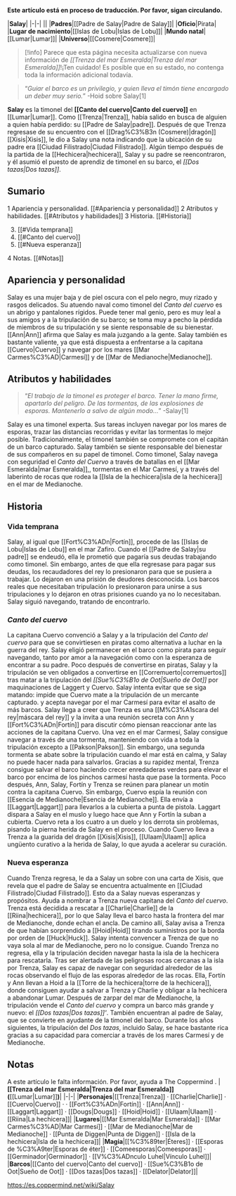 **Este artículo está en proceso de traducción. Por favor, sigan circulando.**


|**Salay**|
|-|-|
||
|**Padres**|[[Padre de Salay\|Padre de Salay]]|
|**Oficio**|Pirata|
|**Lugar de nacimiento**|[[Islas de Lobu\|Islas de Lobu]]|
|**Mundo natal**|[[Lumar\|Lumar]]|
|**Universo**|[[Cosmere\|Cosmere]]|

> [!info] Parece que esta página necesita actualizarse con nueva información de *[[Trenza del mar Esmeralda\|Trenza del mar Esmeralda]]*!¡Ten cuidado! Es posible que en su estado, no contenga toda la información adicional todavía.

>“*Guiar el barco es un privilegio, y quien lleva el timón tiene encargado un deber muy serio.*”
\-Hoid sobre Salay[1]


**Salay** es la timonel del **[[Canto del cuervo\|Canto del cuervo]]** en [[Lumar\|Lumar]].
Como [[Trenza\|Trenza]], había salido en busca de alguien a quien había perdido: su [[Padre de Salay\|padre]]. Después de que Trenza regresase de su encuentro con el [[Drag%C3%B3n (Cosmere)\|dragón]] [[Xisis\|Xisis]], le dio a Salay una nota indicando que la ubicación de su padre era [[Ciudad Filistrado\|Ciudad Filistrado]]. Algún tiempo después de la partida de la [[Hechicera\|hechicera]], Salay y su padre se reencontraron, y él asumió el puesto de aprendiz de timonel en su barco, el *[[Dos tazas\|Dos tazas]]*.

## Sumario

1 Apariencia y personalidad. [[#Apariencia y personalidad]] 
2 Atributos y habilidades. [[#Atributos y habilidades]] 
3 Historia. [[#Historia]] 

3. [[#Vida temprana]] 
3. [[#Canto del cuervo]] 
3. [[#Nueva esperanza]] 


4 Notas. [[#Notas]] 


## Apariencia y personalidad
 Salay es una mujer baja y de piel oscura con el pelo negro, muy rizado y rasgos delicados. Su atuendo naval como timonel del *Canto del cuervo* es un abrigo y pantalones rígidos. Puede tener mal genio, pero es muy leal a sus amigos y a la tripulación de su barco; se toma muy a pecho la pérdida de miembros de su tripulación y se siente responsable de su bienestar. [[Ann\|Ann]] afirma que Salay es mala juzgando a la gente. Salay también es bastante valiente, ya que está dispuesta a enfrentarse a la capitana [[Cuervo\|Cuervo]] y navegar por los mares [[Mar Carmes%C3%AD\|Carmesí]] y de [[Mar de Medianoche\|Medianoche]].
## Atributos y habilidades
>“*El trabajo de la timonel es proteger el barco. Tener la mano firme, apartarlo del peligro. De las tormentas, de las explosiones de esporas. Mantenerlo a salvo de algún modo…*”
\-Salay[1]


Salay es una timonel experta. Sus tareas incluyen navegar por los mares de esporas, trazar las distancias recorridas y evitar las tormentas lo mejor posible. Tradicionalmente, el timonel también se compromete con el capitán de un barco capturado. Salay también se siente responsable del bienestar de sus compañeros en su papel de timonel. Como timonel, Salay navega con seguridad el *Canto del Cuervo* a través de batallas en el [[Mar Esmeralda\|mar Esmeralda]],, tormentas en el Mar Carmesí, y a través del laberinto de rocas que rodea la [[Isla de la hechicera\|isla de la hechicera]] en el mar de Medianoche.

## Historia
### Vida temprana
Salay, al igual que [[Fort%C3%ADn\|Fortín]], procede de las [[Islas de Lobu\|Islas de Lobu]] en el mar Zafiro. Cuando el [[Padre de Salay\|su padre]] se endeudó, ella le prometió que pagaría sus deudas trabajando como timonel. Sin embargo, antes de que ella regresase para pagar sus deudas, los recaudadores del rey lo presionaron para que se pusiera a trabajar. Lo dejaron en una prisión de deudores desconocida.
Los barcos reales que necesitaban tripulación lo presionaron para unirse a sus tripulaciones y lo dejaron en otras prisiones cuando ya no lo necesitaban. Salay siguió navegando, tratando de encontrarlo.

 
### *Canto del cuervo*
La capitana Cuervo convenció a Salay y a la tripulación del *Canto del cuervo* para que se convirtiesen en piratas como alternativa a luchar en la guerra del rey. Salay eligió permanecer en el barco como pirata para seguir navegando, tanto por amor a la navegación como con la esperanza de encontrar a su padre. Poco después de convertirse en piratas, Salay y la tripulación se ven obligados a convertirse en [[Corremuerto\|corremuertos]] tras matar a la tripulación del *[[Sue%C3%B1o de Oot\|Sueño de Oot]]* por maquinaciones de Laggert y Cuervo. Salay intenta evitar que se siga matando: impide que Cuervo mate a la tripulación de un mercante capturado. y acepta navegar por el mar Carmesí para evitar el asalto de más barcos. Salay llega a creer que Trenza es una [[M%C3%A1scara del rey\|máscara del rey]] y la invita a una reunión secreta con Ann y [[Fort%C3%ADn\|Fortín]] para discutir cómo piensan reaccionar ante las acciones de la capitana Cuervo. Una vez en el mar Carmesí, Salay consigue navegar a través de una tormenta, manteniendo con vida a toda la tripulación excepto a [[Pakson\|Pakson]]. Sin embargo, una segunda tormenta se abate sobre la tripulación cuando el mar está en calma, y Salay no puede hacer nada para salvarlos. Gracias a su rapidez mental, Trenza consigue salvar el barco haciendo crecer enredaderas verdes para elevar el barco por encima de los pinchos carmesí hasta que pase la tormenta. Poco después, Ann, Salay, Fortín y Trenza se reúnen para planear un motín contra la capitana Cuervo. Sin embargo, Cuervo espía la reunión con [[Esencia de Medianoche\|Esencia de Medianoche]]. Ella envía a [[Laggart\|Laggart]] para llevarlos a la cubierta a punta de pistola. Laggart dispara a Salay en el muslo y luego hace que Ann y Fortín la suban a cubierta. Cuervo reta a los cuatro a un duelo y los derrota sin problemas, pisando la pierna herida de Salay en el proceso. Cuando Cuervo lleva a Trenza a la guarida del dragón [[Xisis\|Xisis]], [[Ulaam\|Ulaam]] aplica ungüento curativo a la herida de Salay, lo que ayuda a acelerar su curación.

### Nueva esperanza
Cuando Trenza regresa, le da a Salay un sobre con una carta de Xisis, que revela que el padre de Salay se encuentra actualmente en [[Ciudad Filistrado\|Ciudad Filistrado]]. Esto da a Salay nuevas esperanzas y propósitos. Ayuda a nombrar a Trenza nueva capitana del *Canto del cuervo*. Trenza está decidida a rescatar a [[Charlie\|Charlie]] de la [[Riina\|hechicera]], por lo que Salay lleva el barco hasta la frontera del mar de Medianoche, donde echan el ancla. De camino allí, Salay avisa a Trenza de que habían sorprendido a [[Hoid\|Hoid]] tirando suministros por la borda por orden de [[Huck\|Huck]]. Salay intenta convencer a Trenza de que no vaya sola al mar de Medianoche, pero no lo consigue. Cuando Trenza no regresa, ella y la tripulación deciden navegar hasta la isla de la hechicera para rescatarla. Tras ser alertada de las peligrosas rocas cercanas a la isla por Trenza, Salay es capaz de navegar con seguridad alrededor de las rocas observando el flujo de las esporas alrededor de las rocas. Ella, Fortín y Ann llevan a Hoid a la [[Torre de la hechicera\|torre de la hechicera]], donde consiguen ayudar a salvar a Trenza y Charlie y obligar a la hechicera a abandonar Lumar. Después de zarpar del mar de Medianoche, la tripulación vende el *Canto del cuervo* y compra un barco más grande y nuevo: el *[[Dos tazas\|Dos tazas]]'*. También encuentran al padre de Salay, que se convierte en ayudante de la timonel del barco. Durante los años siguientes, la tripulación del *Dos tazas*, incluido Salay, se hace bastante rica gracias a su capacidad para comerciar a través de los mares Carmesí y de Medianoche.

## Notas

A este artículo le falta información. Por favor, ayuda a The Coppermind .
|**[[Trenza del mar Esmeralda\|Trenza del mar Esmeralda]] (**[[Lumar\|Lumar]]**)**|
|-|-|
|**Personajes**|[[Trenza\|Trenza]] · [[Charlie\|Charlie]] · [[Cuervo\|Cuervo]] ·  · [[Fort%C3%ADn\|Fortín]] · [[Ann\|Ann]] · [[Laggart\|Laggart]] · [[Dougs\|Dougs]] · [[Hoid\|Hoid]] · [[Ulaam\|Ulaam]] · [[Riina\|La hechicera]]|
|**Lugares**|[[Mar Esmeralda\|Mar Esmeralda]] · [[Mar Carmes%C3%AD\|Mar Carmesí]] · [[Mar de Medianoche\|Mar de Medianoche]] · [[Punta de Diggen\|Punta de Diggen]] · [[Isla de la hechicera\|Isla de la hechicera]]|
|**Magia**|[[%C3%89ter\|Éteres]] · [[Esporas de %C3%A9ter\|Esporas de éter]] · [[Comeesporas\|Comeesporas]] · [[Germinador\|Germinador]] · [[V%C3%ADnculo Luhel\|Vínculo Luhel]]|
|**Barcos**|[[Canto del cuervo\|Canto del cuervo]] · [[Sue%C3%B1o de Oot\|Sueño de Oot]] · [[Dos tazas\|Dos tazas]] · [[Delator\|Delator]]|



https://es.coppermind.net/wiki/Salay